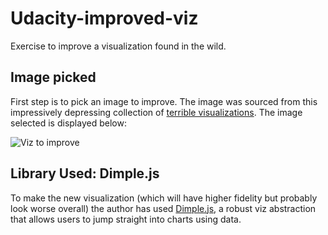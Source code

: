 # Udacity-improved-viz
Exercise to improve a visualization found in the wild.

## Image picked
First step is to pick an image to improve. The image was sourced from this impressively depressing collection of [terrible visualizations](). The image selected is displayed below: 

![Viz to improve](/images/viz.jpg)

## Library Used: Dimple.js
To make the new visualization (which will have higher fidelity but probably look worse overall) the author has used [Dimple.js](), a robust viz abstraction that allows users to jump straight into charts using data. 
